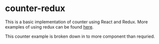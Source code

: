# counter-redux

This is a basic implementation of counter using React and Redux.
More examples of using redux can be found [here](http://redux.js.org/docs/introduction/Examples.html).

This counter example is broken down in to more component than requried.
